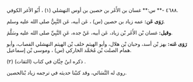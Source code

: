 ٤٦٨٨ -** س:** غسان بن الأَغَر بن حصين بن أوس النهشلي (١) ، أَبُو الأغر الكوفي.

**رَوَى عَن:** عمه زياد بن حصين (س) ، عَن أبيه، عَن النَّبِيُّ صلى الله عليه وسلم.

**وقيل:** غسان بْن الأَغَر بْن زياد، عَن أبيه، عَنْ جده، عَنِ النَّبِيِّ صلى الله عليه وسَلَّمَ.

**رَوَى عَنه:** بهز بْن أسد، وحبان بْن هلال، وأبو الهيثم خلف بْن الهيثم النهشلي القصاب، وأبو همام الصلت بْن مُحَمَّد الخاركي (س) ، وموسى بْن إسماعيل.

ذكره ابنُ حِبَّان في كتاب (الثقات) (٢) .

روى له النَّسَائي، وقد كتبْنا حديثه في ترجمه زياد بْنالحصين.